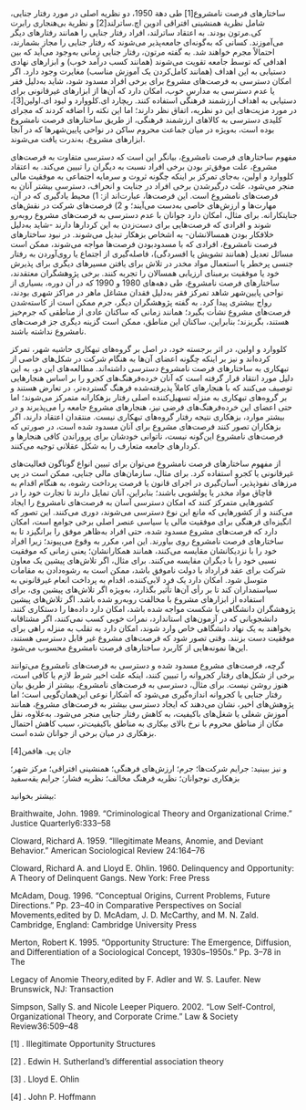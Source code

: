   ساختارهای فرصت نامشروع[1] طی دهة 1950، دو نظریه اصلی در مورد رفتار جنایی، شامل نظریة همنشینی افتراقی ادوین اچ.ساترلند[2] و نظریة بی‌هنجاری رابرت کی.مرتون بودند. به اعتقاد ساترلند، افراد رفتار جنایی را همانند رفتارهای دیگر می‌آموزند. کسانی که به‌گونه‌ای جامعه‌پذیر می‌شوند که رفتار جنایی را مجاز بشمارند، احتمالاً مجرم خواهند شد. به گفته مرتون، رفتار جنایی زمانی به‌وجود می‌آید که بین اهدافی که توسط جامعه تقویت می‌شوند (همانند کسب درآمد خوب) و ابزارهای نهادی دستیابی به این اهداف (همانند کامل‌کردن یک آموزش مناسب) مغایرت وجود دارد. اگر امکان دسترسی به فرصت‌های مشروع برای برخی افراد مسدود شود، شاید به‌دلیل فقر یا عدم دسترسی به مدارس خوب، امکان دارد که آن‌ها از ابزارهای غیرقانونی برای دستیابی به اهداف ارزشمند فرهنگی استفاده کنند. ریچارد ای.کلووارد و لیود ای.اولین[3]، در مورد مزیت‌های این دو نظریه، اتفاق نظر دارند؛ اما این نکته را اضافه کردند که مجرای کلیدی دسترسی به کالاهای ارزشمند فرهنگی، از طریق ساختارهای فرصت نامشروع بوده است، به‌ویژه در میان جماعت محروم ساکن در نواحی پایین‌شهرها که در آنجا ابزارهای مشروع، به‌ندرت یافت می‌شوند. 

مفهوم ساختارهای فرصت نامشروع، بیانگر این است که دسترسی متفاوت به فرصت‌های مشروع، علت موفق‌تر بودن برخی افراد نسبت به دیگران را تبیین می‌کند. به اعتقاد کلووارد و اولین، به‌جای تمرکز بر اینکه چگونه ثروت و سرمایه اجتماعی به موفقیت مالی منجر می‌شود، علت درگیرشدن برخی افراد در جنایت و انحراف، دسترسی بیشتر آنان به فرصت‌های نامشروع است. این فرصت‌ها، عبارت‌اند از: 1) محیط یادگیری که در آن، مهارت‌ها و ارزش‌های خاصی به‌دست می‌آیند؛ و 2) فرصت‌های شرکت در نقش‌های جنایتکارانه. برای مثال، امکان دارد جوانان با عدم دسترسی به فرصت‌های مشروع رو‌به‌رو شوند و افرادی که فرصت‌هایی برای دست‌زدن به این کردارها دارند -شاید به‌دلیل خلافکار بودن همسالانشان- به اشخاص بزهکار تبدیل می‌شوند. در نبود ساختارهای فرصت نامشروع، افرادی که با مسدودبودن فرصت‌ها مواجه می‌شوند، ممکن است مسائل تعدیل (همانند تشویش یا افسردگی)، فاصله‌گیری از اجتماع یا روی‌آوردن به رفتار جنسی پرخطر یا استعمال مواد مخدر در تلاش برای یافتن مسیرهای دیگری برای پذیرش خود یا موفقیت برمبنای ارزیابی همسالان را تجربه کنند. برخی پژوهشگران معتقدند، ساختارهای فرصت نامشروع، طی دهه‌های 1980 و 1990 که در آن دوره، بسیاری از نواحی پایین‌شهر شاهد تمرکز فقر به‌دلیل فقدان مشاغل ماهر در مراکز شهری بودند، رواج بیشتری پیدا کرد. به گفته پژوهشگران دیگر، جرم ممکن است از کاسته‌شدن فرصت‌های مشروع نشأت بگیرد؛ همانند زمانی که ساکنان عادی از مناطقی که جرم‌خیز هستند، بگریزند؛ بنابراین، ساکنان این مناطق، ممکن است گزینه دیگری جز فرصت‌های نامشروع نداشته باشند.

کلووارد و اولین، در اثر برجسته خود، در اصل بر گروه‌های تبهکاری حاشیه شهر، تمرکز کرده‌اند و نیز بر اینکه چگونه اعضای آن‌ها به هنگام شرکت در شکل‌های خاصی از تبهکاری به ساختارهای فرصت نامشروع دسترسی داشته‌اند. مطالعه‌های این دو، به این دلیل مورد انتقاد قرار گرفته است که آنان خرده‌فرهنگ‌های کجرو را بر اساس هنجارهایی توصیف می‌کنند که با هنجارهای کاملاً پذیرفته‌شده فرهنگ گسترده‌تر، در تعارض هستند و بر گروه‌های تبهکاری به منزله تسهیل‌کننده اصلی رفتار بزهکارانه متمرکز می‌شوند؛ اما حتی اعضای این خرده‌فرهنگ‌های فرضی نیز، هنجارهای مشروع جامعه را می‌پذیرند و در بیشتر موارد، بزهکاری نتیجه رفتار گروه‌های تبهکاری نیست. منتقدان اعتقاد دارند، اگر بزهکاران تصور کنند فرصت‌های مشروع برای آنان مسدود شده است، در صورتی که فرصت‌های نامشروع این‌گونه نیست، ناتوانی خودشان برای پروراندن کافی هنجارها و کردارهای جامعه متعارف را به شکل عقلانی توجیه می‌کنند.

از مفهوم ساختارهای فرصت نامشروع می‌توان برای تبیین انواع گوناگون فعالیت‌های غیرقانونی یا کجرو استفاده کرد. برای مثال، سازمان‌های مالی جنایی، ممکن است در پی مرزهای نفوذپذیر، آسان‌گیری در اجرای قانون یا فرصت پرداخت رشوه، به هنگام اقدام به قاچاق مواد مخدر یا پولشویی باشند؛ بنابراین، آنان تمایل دارند تا تجارت خود را در کشورهایی متمرکز کنند که امکان دسترسی آسان به فرصت‌های نامشروع را ایجاد می‌کنند و از کشورهایی که مانع این نوع دسترسی می‌شوند، دوری می‌کنند. این تصور که انگیزه‌ای فرهنگی برای موفقیت مالی یا سیاسی عنصر اصلی برخی جوامع است، امکان دارد که فرصت‌های مشروع مسدود شده، حتی افراد به‌ظاهر موفق را برانگیزد تا به ساختارهای فرصت نامشروع روی بیاورند. این امر، مکرر به وقوع می‌پیوند؛ زیرا افراد خود را با نزدیکانشان مقایسه می‌کنند، همانند همکارانشان؛ یعنی زمانی که موفقیت نسبی خود را با دیگران مقایسه می‌کنند. برای مثال، اگر تلاش‌های پیشین یک معاون شرکت برای عقد قرارداد با دولت ناموفق باشد، ممکن است به رشوه‌دادن به مقامات متوسل شود. امکان دارد یک فرد لابی‌کننده، اقدام به پرداخت انعام غیرقانونی به سیاستمداران کند تا بر رأی آن‌ها تأثیر بگذارد، به‌ویژه اگر تلاش‌های پیشین وی، برای استفاده از ابزارهای مشروع با مخالفت رو‌به‌رو شده باشد. اگر تلاش‌های پیشین پژوهشگران دانشگاهی با شکست مواجه شده باشد، امکان دارد داده‌ها را دستکاری کنند. دانشجویانی که در آزمون‌های استاندارد، نمرات خوبی کسب نمی‌کنند، اگر مشتاقانه بخواهند به یک نهاد دانشگاهی خاص وارد شوند، امکان دارد به تقلب به منزله راهی برای موفقیت دست بزنند. وقتی تصور شود که فرصت‌های مشروع غیر قابل دسترسی هستند، این‌ها نمونه‌هایی از کاربرد ساختارهای فرصت نامشروع محسوب می‌شود.

گرچه، فرصت‌های مشروع مسدود شده و دسترسی به فرصت‌های نامشروع می‌توانند برخی از شکل‌های رفتار کجروانه را تبیین کنند، اینکه علت اخیر شرط لازم یا کافی است، هنوز روشن نیست. برای مثال، دسترسی به فرصت‌های نامشروع، بیشتر از طریق بیان رفتار جنایی یا کجروانه اندازه‌گیری می‌شود که آشکارا نوعی این‌همان‌گویی است؛ اما پژوهش‌های اخیر، نشان می‌دهند که ایجاد دسترسی بیشتر به فرصت‌های مشروع، همانند آموزش شغلی یا شغل‌های باکیفیت، به کاهش رفتار جنایی منجر می‌شود. به‌علاوه، نقل‌ مکان از مناطق محروم با نرخ بالای بیکاری به مناطق باکیفیت‌تر، سبب کاهش احتمال بزهکاری در میان برخی از جوانان شده است.

 جان پی. هافمن[4]

  


 و نیز ببینید: جرایم شرکت‌ها؛ جرم؛ ارزش‌های فرهنگی؛ همنشینی افتراقی؛ مرکز شهر؛ بزهکاری نوجوانان؛ نظریه فرهنگ مخالف؛ نظریه فشار؛ جرایم یقه‌سفید

  


بیشتر بخوانید:

  


Braithwaite, John. 1989. “Criminological Theory and Organizational Crime.” Justice Quarterly6:333–58

Cloward, Richard A. 1959. “Illegitimate Means, Anomie, and Deviant Behavior.” American Sociological Review 24:164–76

Cloward, Richard A. and Lloyd E. Ohlin. 1960. Delinquency and Opportunity: A Theory of Delinquent Gangs. New York: Free Press

McAdam, Doug. 1996. “Conceptual Origins, Current Problems, Future Directions.” Pp. 23–40 in Comparative Perspectives on Social Movements,edited by D. McAdam, J. D. McCarthy, and M. N. Zald. Cambridge, England: Cambridge University Press

Merton, Robert K. 1995. “Opportunity Structure: The Emergence, Diffusion, and Differentiation of a Sociological Concept, 1930s–1950s.” Pp. 3–78 in The

Legacy of Anomie Theory,edited by F. Adler and W. S. Laufer. New Brunswick, NJ: Transaction

Simpson, Sally S. and Nicole Leeper Piquero. 2002. “Low Self-Control, Organizational Theory, and Corporate Crime.” Law & Society Review36:509–48

  


[1] . Illegitimate Opportunity Structures

 [2] . Edwin H. Sutherland’s differential association theory

[3] . Lloyd E. Ohlin

 [4] . John P. Hoffmann

  


 

 

 

 

 